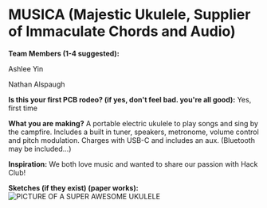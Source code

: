 # MUSICA (Majestic Ukulele, Supplier of Immaculate Chords and Audio)

**Team Members (1-4 suggested):**

Ashlee Yin

Nathan Alspaugh

**Is this your first PCB rodeo? (if yes, don't feel bad. you're all good):** Yes, first time

**What you are making?**
A portable electric ukulele to play songs and sing by the campfire. Includes a built in tuner, speakers, metronome, volume control and pitch modulation. Charges with USB-C and includes an aux. (Bluetooth may be included...)

**Inspiration:** We both love music and wanted to share our passion with Hack Club!

**Sketches (if they exist) (paper works):**
![PICTURE OF A SUPER AWESOME UKULELE](../assets/musica.png)

